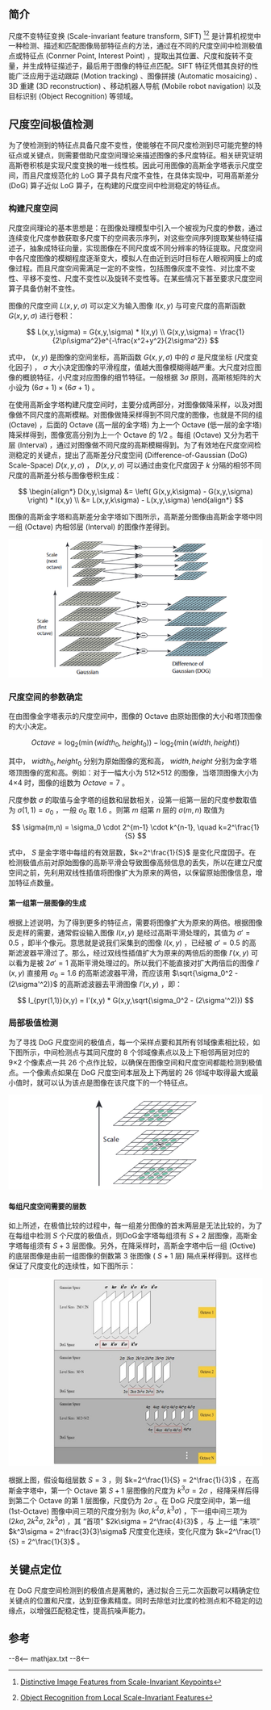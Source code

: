 ## 简介

尺度不变特征变换 (Scale-invariant feature transform, SIFT) [^1][^2] 是计算机视觉中一种检测、描述和匹配图像局部特征点的方法，通过在不同的尺度空间中检测极值点或特征点 (Conrner Point, Interest Point) ，提取出其位置、尺度和旋转不变量，并生成特征描述子，最后用于图像的特征点匹配。SIFT 特征凭借其良好的性能广泛应用于运动跟踪 (Motion tracking) 、图像拼接 (Automatic mosaicing) 、3D 重建 (3D reconstruction) 、移动机器人导航 (Mobile robot navigation) 以及目标识别 (Object Recognition) 等领域。



## 尺度空间极值检测

为了使检测到的特征点具备尺度不变性，使能够在不同尺度检测到尽可能完整的特征点或关键点，则需要借助尺度空间理论来描述图像的多尺度特征。相关研究证明高斯卷积核是实现尺度变换的唯一线性核。因此可用图像的高斯金字塔表示尺度空间，而且尺度规范化的 LoG 算子具有尺度不变性，在具体实现中，可用高斯差分 (DoG) 算子近似 LoG 算子，在构建的尺度空间中检测稳定的特征点。



### 构建尺度空间

尺度空间理论的基本思想是：在图像处理模型中引入一个被视为尺度的参数，通过连续变化尺度参数获取多尺度下的空间表示序列，对这些空间序列提取某些特征描述子，抽象成特征向量，实现图像在不同尺度或不同分辨率的特征提取。尺度空间中各尺度图像的模糊程度逐渐变大，模拟人在由近到远时目标在人眼视网膜上的成像过程。而且尺度空间需满足一定的不变性，包括图像灰度不变性、对比度不变性、平移不变性、尺度不变性以及旋转不变性等。在某些情况下甚至要求尺度空间算子具备仿射不变性。

图像的尺度空间 $L(x,y,\sigma)$ 可以定义为输入图像 $I(x,y)$ 与可变尺度的高斯函数 $G(x,y,\sigma)$ 进行卷积：

$$
L(x,y,\sigma) = G(x,y,\sigma) * I(x,y) \\
G(x,y,\sigma) = \frac{1}{2\pi\sigma^2}e^{-\frac{x^2+y^2}{2\sigma^2}}
$$

式中， $(x,y)$ 是图像的空间坐标，高斯函数 $G(x,y,\sigma)$ 中的 $\sigma$ 是尺度坐标 (尺度变化因子) ， $\sigma$ 大小决定图像的平滑程度，值越大图像模糊得越严重。大尺度对应图像的概貌特征，小尺度对应图像的细节特征。一般根据 $3\sigma$ 原则，高斯核矩阵的大小设为 $(6\sigma+1)\times(6\sigma+1)$ 。

在使用高斯金字塔构建尺度空间时，主要分成两部分，对图像做降采样，以及对图像做不同尺度的高斯模糊。对图像做降采样得到不同尺度的图像，也就是不同的组 (Octave) ，后面的 Octave (高一层的金字塔) 为上一个 Octave (低一层的金字塔) 降采样得到，图像宽高分别为上一个 Octave 的 $1/2$ 。每组 (Octave) 又分为若干层 (Interval) ，通过对图像做不同尺度的高斯模糊得到。为了有效地在尺度空间检测稳定的关键点，提出了高斯差分尺度空间 (Difference-of-Gaussian (DoG) Scale-Space) $D(x,y,\sigma)$ ， $D(x,y,\sigma)$ 可以通过由变化尺度因子 $k$ 分隔的相邻不同尺度的高斯差分核与图像卷积生成：

$$
\begin{align*}
D(x,y,\sigma) &= \left( G(x,y,k\sigma) - G(x,y,\sigma) \right) * I(x,y) \\
&= L(x,y,k\sigma) - L(x,y,\sigma)
\end{align*}
$$

图像的高斯金字塔和高斯差分金字塔如下图所示，高斯差分图像由高斯金字塔中同一组 (Octave) 内相邻层 (Interval) 的图像作差得到。

![图像高斯金字塔](image/DoG.png)



### 尺度空间的参数确定

在由图像金字塔表示的尺度空间中，图像的 Octave 由原始图像的大小和塔顶图像的大小决定。

$$
Octave = \log_2(\min(width_0,height_0)) - \log_2(\min(width,height))
$$

其中， $width_0, \, height_0$ 分别为原始图像的宽和高， $width, \, height$ 分别为金字塔塔顶图像的宽和高。例如：对于一幅大小为 512×512 的图像，当塔顶图像大小为 4×4 时，图像的组数为 $Octave=7$ 。

尺度参数 $\sigma$ 的取值与金字塔的组数和层数相关，设第一组第一层的尺度参数取值为 $\sigma(1,1) = \sigma_0$ ，一般 $\sigma_0$ 取 $1.6$ 。则第 $m$ 组第 $n$ 层的 $\sigma(m,n)$ 取值为

$$
\sigma(m,n) = \sigma_0 \cdot 2^{m-1} \cdot k^{n-1}, \quad k=2^\frac{1}{S}
$$

式中， $S$ 是金字塔中每组的有效层数，$k=2^\frac{1}{S}$ 是变化尺度因子。在检测极值点前对原始图像的高斯平滑会导致图像高频信息的丢失，所以在建立尺度空间之前，先利用双线性插值将图像扩大为原来的两倍，以保留原始图像信息，增加特征点数量。



#### 第一组第一层图像的生成

根据上述说明，为了得到更多的特征点，需要将图像扩大为原来的两倍。根据图像反走样的需要，通常假设输入图像 $I(x,y)$ 是经过高斯平滑处理的，其值为 $\sigma' = 0.5$ ，即半个像元。意思就是说我们采集到的图像 $I(x,y)$ ，已经被 $\sigma' = 0.5$ 的高斯滤波器平滑过了。那么，经过双线性插值扩大为原来的两倍后的图像 $I'(x,y)$ 可以看为是被 $2\sigma' = 1$ 高斯平滑处理过的。所以我们不能直接对扩大两倍后的图像 $I'(x,y)$ 直接用 $\sigma_0 = 1.6$ 的高斯滤波器平滑，而应该用 $\sqrt{\sigma_0^2 - (2\sigma'^2)}$ 的高斯滤波器去平滑图像 $I'(x,y)$ ，即：

$$
I_{pyr(1,1)}(x,y) = I'(x,y) * G(x,y,\sqrt{\sigma_0^2 - (2\sigma'^2)})
$$



### 局部极值检测

为了寻找 DoG 尺度空间的极值点，每一个采样点要和其所有邻域像素相比较，如下图所示，中间检测点与其同尺度的 8 个邻域像素点以及上下相邻两层对应的 9×2 个像素点一共 26 个点作比较，以确保在图像空间和尺度空间都能检测到极值点。一个像素点如果在 DoG 尺度空间本层及上下两层的 26 邻域中取得最大或最小值时，就可以认为该点是图像在该尺度下的一个特征点。

![Extremum of the DoG](image/extremum_DoG.png)



#### 每组尺度空间需要的层数

如上所述，在极值比较的过程中，每一组差分图像的首末两层是无法比较的，为了在每组中检测 $S$ 个尺度的极值点，则DoG金字塔每组须有 $S+2$ 层图像，高斯金字塔每组须有 $S+3$ 层图像。另外，在降采样时，高斯金字塔中后一组 (Octive) 的底层图像是由前一组图像的倒数第 $3$ 张图像 ( $S+1$ 层) 隔点采样得到。这样也保证了尺度变化的连续性，如下图所示：

![variable scale Gaussian](image/variable_scale_Gaussian.png)

根据上图，假设每组层数 $S=3$ ，则 $k=2^\frac{1}{S} = 2^\frac{1}{3}$ ，在高斯金字塔中，第一个 Octave 第 $S+1$ 层图像的尺度为 $k^3\sigma = 2\sigma$ ，经降采样后得到第二个 Octave 的第 1 层图像，尺度仍为 $2\sigma$ 。在 DoG 尺度空间中，第一组 (1st-Octave) 图像中间三项的尺度分别为 $(k\sigma, k^2\sigma, k^3\sigma)$ ，下一组中间三项为 $(2k\sigma, 2k^2\sigma, 2k^3\sigma)$ ，其 “首项” $2k\sigma = 2^\frac{4}{3}$ ，与 上一组 “末项” $k^3\sigma = 2^\frac{3}{3}\sigma$ 尺度变化连续，变化尺度为 $k=2^\frac{1}{S} = 2^\frac{1}{3}$ 。



## 关键点定位

在 DoG 尺度空间检测到的极值点是离散的，通过拟合三元二次函数可以精确定位关键点的位置和尺度，达到亚像素精度。同时去除低对比度的检测点和不稳定的边缘点，以增强匹配稳定性，提高抗噪声能力。











## 参考

[^1]: [Distinctive Image Features from Scale-Invariant Keypoints](https://www.cs.ubc.ca/~lowe/papers/ijcv04.pdf) 
[^2]: [Object Recognition from Local Scale-Invariant Features](http://cgit.nutn.edu.tw:8080/cgit/PaperDL/iccv99.pdf) 
[^3]: Slides : [Object Recognition from Local Scale-Invariant Feature](https://people.cs.umass.edu/~elm/Teaching/ppt/SIFT.pdf) 
[^4]: Senit_Co 博客：[图像特征之SIFT特征匹配](https://senitco.github.io/2017/06/24/image-feature-sift/) 
[^5]: 思维之际博客：[SIFT定位算法关键步骤的说明](https://www.cnblogs.com/ronny/p/4028776.html)





--8<--
mathjax.txt
--8<--